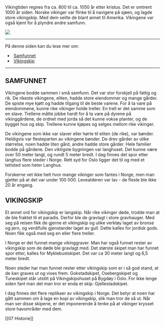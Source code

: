 Vikingtiden regnes fra ca. 800 til ca. 1050 år etter kristus. Det er omtrent 1000 år siden. Norske vikinger var flinke til å navigere på sjøen, og lagde store vikingskip. Med dem seilte de blant annet til Amerika. Vikingene var også kjent for å plyndre andre samfunn.

![](https://cdn.kursoria.no/pensum/elements/pensum-for-samfunnskunnskapsproven-_olikuj.jpg)

---

På denne siden kan du lese mer om:

-    [Samfunnet](https://app.norskkunnskap.no/pensum/rtehtr/hrxvp7/olikuj#samfunnet)
-    [Vikingskip](https://app.norskkunnskap.no/pensum/rtehtr/hrxvp7/olikuj#vikingskip)

---

## SAMFUNNET

Vikingene bodde sammen i små samfunn. Det var stor forskjell på fattig og rik. De rikeste vikingene, eliten, hadde store eiendommer og mange gårder. De spiste mye kjøtt og hadde tilgang til de beste varene. For å ta vare på eiendommene, kunne rike vikinger holde treller. En trell er det samme som en slave. Trellene måtte jobbe hardt for å ta vare på dyrene på vikinggårdene, de ordnet med jorda så det kunne vokse planter, og de bygget hus og skip. Trellene kunne kjøpes og selges mellom rike vikinger. 

De vikingene som ikke var slaver eller hørte til eliten (de rike), var bønder. Heldigvis var flesteparten av vikingene bønder. De drev gårder av ulike størrelse, noen hadde liten gård, andre hadde store gårder. Hele familier bodde på gårdene. Den viktigste bygningen var langhuset. Det kunne være over 50 meter langt, og rundt 5 meter bredt. I dag finnes det spor etter langhus flere steder i Norge. Rett syd for Oslo ligger det til og med et tettsted som heter Langhus.

Forskerne vet ikke helt hvor mange vikinger som fantes i Norge, men man gjetter på at det var under 100 000. Levealderen var lav - de fleste ble ikke 20 år engang. 

## VIKINGSKIP

Et annet ord for vikingskip er langskip. Når rike vikinger døde, trodde man at de ble fraktet til et paradis. Derfor ble de gravlagt i store gravhauger. Med seg på reisen fikk de gjerne et vikingskip og ulike verktøy laget av bronse og jern, og verdifulle gjenstander laget av gull. Dette kalles for jordisk gods. Noen fikk også med seg en eller flere treller.

I Norge er det funnet mange vikinggraver. Man har også funnet rester av vikingskip som de døde ble gravlagt med. Det største skipet man har funnet spor etter, kalles for Myklebustskipet. Det var ca 30 meter langt og 6,5 meter bredt. 

Noen steder har man funnet rester etter vikingskip som er i så god stand, at de kan graves ut og vises frem. Gokstadskipet, Osebergskipet og Tuneskipet står utstilt på Vikingskipshuset på Bygdøy i Oslo. For ikke lenge siden fant man det man tror er enda et skip: Gjellestadskipet.

I dag finnes det flere replikaer av vikingskip i Norge. Det betyr at noen har gått sammen om å lage en kopi av vikingskip, slik man tror de så ut. Når man ser disse skipene, er det imponerende å tenke på at vikinger krysset store havområder med dem.

[[07 Historie]]